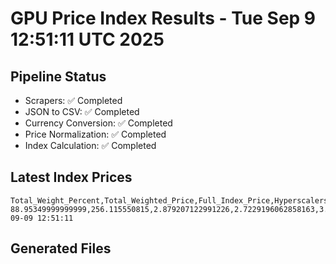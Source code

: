 # GPU Price Index Results - Tue Sep  9 12:51:11 UTC 2025

## Pipeline Status
- Scrapers: ✅ Completed
- JSON to CSV: ✅ Completed
- Currency Conversion: ✅ Completed
- Price Normalization: ✅ Completed
- Index Calculation: ✅ Completed

## Latest Index Prices
```
Total_Weight_Percent,Total_Weighted_Price,Full_Index_Price,Hyperscalers_Only_Price,Non_Hyperscalers_Only_Price,Hyperscaler_Weight,Non_Hyperscaler_Weight,Calculation_Date
88.95349999999999,256.115550815,2.879207122991226,2.7229196062858163,3.142758089600919,55.84,33.113499999999995,2025-09-09 12:51:11
```

## Generated Files
```
```
